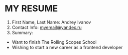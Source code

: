 # MY RESUME

1. First Name, Last Name: Andrey Ivanov
2. Contact Info: myemail@yandex.ru
3. Summary:
* Want to finish The Rolling Scopes School
* Wishing to start a new career as a frontend developer